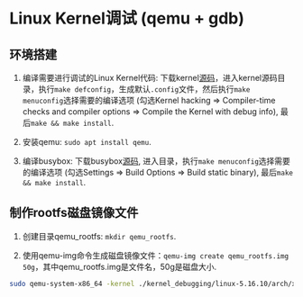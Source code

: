# Linux Kernel调试 (qemu + gdb)

## 环境搭建
1. 编译需要进行调试的Linux Kernel代码: 下载kernel[源码](https://cdn.kernel.org/pub/linux/kernel/)，进入kernel源码目录，执行```make defconfig```，生成默认```.config```文件，然后执行```make menuconfig```选择需要的编译选项 (勾选Kernel hacking => Compiler-time checks and compiler options => Compile the Kernel with debug info), 最后```make && make install```.

2. 安装qemu: ```sudo apt install qemu```.

3. 编译busybox: 下载busybox[源码](https://busybox.net/downloads/), 进入目录，执行```make menuconfig```选择需要的编译选项 (勾选Settings => Build Options => Build static binary), 最后```make && make install```.

## 制作rootfs磁盘镜像文件
1. 创建目录qemu_rootfs: ```mkdir qemu_rootfs```.

2. 使用qemu-img命令生成磁盘镜像文件：```qemu-img create qemu_rootfs.img  50g```，其中qemu_rootfs.img是文件名，50g是磁盘大小.


```sh
sudo qemu-system-x86_64 -kernel ./kernel_debugging/linux-5.16.10/arch/x86_64/boot/bzImage -hda qemu_rootfs.img -append "root=/dev/sda rootfstype=ext4 rw nokaslr" -s -S
```
